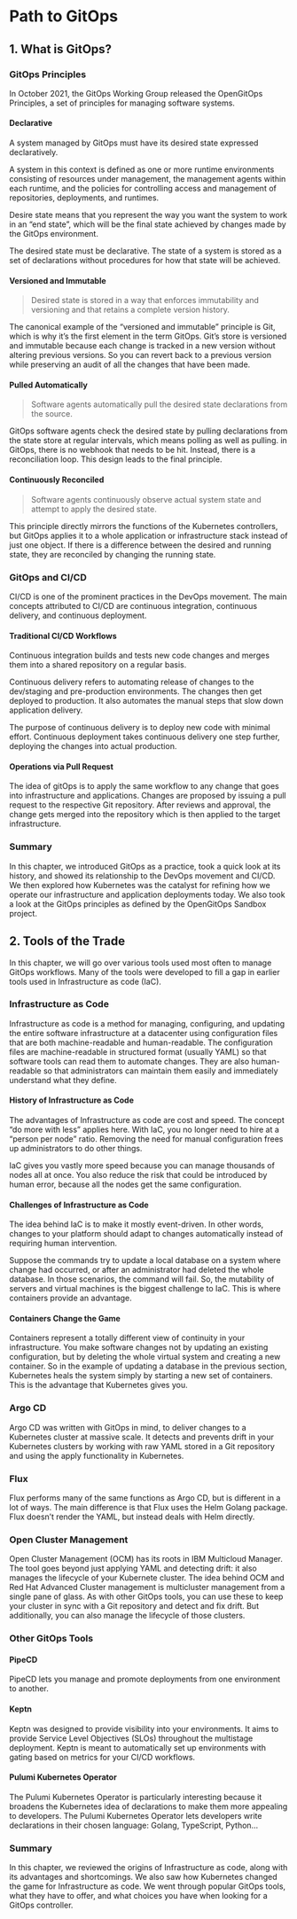 # Path to GitOps

## 1. What is GitOps?
### GitOps Principles
In October 2021, the GitOps Working Group released the OpenGitOps Principles, a set of principles for managing software systems.

#### Declarative
A system managed by GitOps must have its desired state expressed declaratively.

A system in this context is defined as one or more runtime environments consisting of resources under management, the management agents within each runtime, and the policies for controlling access and management of repositories, deployments, and runtimes.

Desire state means that you represent the way you want the system to work in an “end state”, which will be the final state achieved by changes made by the GitOps environment.

The desired state must be declarative. The state of a system is stored as a set of declarations without procedures for how that state will be achieved.

#### Versioned and Immutable
>Desired state is stored in a way that enforces immutability and versioning and that retains a complete version history.

The canonical example of the “versioned and immutable” principle is Git, which is why it’s the first element in the term GitOps. Git’s store is versioned and immutable because each change is tracked in a new version without altering previous versions. So you can revert back to a previous version while preserving an audit of all the changes that have been made.

#### Pulled Automatically
>Software agents automatically pull the desired state declarations from the source.

GitOps software agents check the desired state by pulling declarations from the state store at regular intervals, which means polling as well as pulling. in GitOps, there is no webhook that needs to be hit. Instead, there is a reconciliation loop. This design leads to the final principle.

#### Continuously Reconciled
>Software agents continuously observe actual system state and attempt to apply the desired state.

This principle directly mirrors the functions of the Kubernetes controllers, but GitOps applies it to a whole application or infrastructure stack instead of just one object. If there is a difference between the desired and running state, they are reconciled by changing the running state.

### GitOps and CI/CD
CI/CD is one of the prominent practices in the DevOps movement. The main concepts attributed to CI/CD are continuous integration, continuous delivery, and continuous deployment.

#### Traditional CI/CD Workflows
Continuous integration builds and tests new code changes and merges them into a shared repository on a regular basis.

Continuous delivery refers to automating release of changes to the dev/staging and pre-production environments. The changes then get deployed to production. It also automates the manual steps that slow down application delivery.

The purpose of continuous delivery is to deploy new code with minimal effort. Continuous deployment takes continuous delivery one step further, deploying the changes into actual production.

#### Operations via Pull Request
The idea of gitOps is to apply the same workflow to any change that goes into infrastructure and applications. Changes are proposed by issuing a pull request to the respective Git repository. After reviews and approval, the change gets merged into the repository which is then applied to the target infrastructure.

### Summary
In this chapter, we introduced GitOps as a practice, took a quick look at its history, and showed its relationship to the DevOps movement and CI/CD. We then explored how Kubernetes was the catalyst for refining how we operate our infrastructure and application deployments today. We also took a look at the GitOps principles as defined by the OpenGitOps Sandbox project.

## 2. Tools of the Trade
In this chapter, we will go over various tools used most often to manage GitOps workflows. Many of the tools were developed to fill a gap in earlier tools used in Infrastructure as code (IaC).

### Infrastructure as Code
Infrastructure as code is a method for managing, configuring, and updating the entire software infrastructure at a datacenter using configuration files that are both machine-readable and human-readable. The configuration files are machine-readable in structured format (usually YAML) so that software tools can read them to automate changes. They are also human-readable so that administrators can maintain them easily and immediately understand what they define.

#### History of Infrastructure as Code
The advantages of Infrastructure as code are cost and speed. The concept “do more with less” applies here. With IaC, you no longer need to hire at a “person per node” ratio. Removing the need for manual configuration frees up administrators to do other things.

IaC gives you vastly more speed because you can manage thousands of nodes all at once. You also reduce the risk that could be introduced by human error, because all the nodes get the same configuration.

#### Challenges of Infrastructure as Code
The idea behind IaC is to make it mostly event-driven. In other words, changes to your platform should adapt to changes automatically instead of requiring human intervention.

Suppose the commands try to update a local database on a system where change had occurred, or after an administrator had deleted the whole database. In those scenarios, the command will fail. So, the mutability of servers and virtual machines is the biggest challenge to IaC. This is where containers provide an advantage.

#### Containers Change the Game
Containers represent a totally different view of continuity in your infrastructure. You make software changes not by updating an existing configuration, but by deleting the whole virtual system and creating a new container. So in the example of updating a database in the previous section, Kubernetes heals the system simply by starting a new set of containers. This is the advantage that Kubernetes gives you.

### Argo CD
Argo CD was written with GitOps in mind, to deliver changes to a Kubernetes cluster at massive scale. It detects and prevents drift in your Kubernetes clusters by working with raw YAML stored in a Git repository and using the apply functionality in Kubernetes.

### Flux
Flux performs many of the same functions as Argo CD, but is different in a lot of ways. The main difference is that Flux uses the Helm Golang package. Flux doesn’t render the YAML, but instead deals with Helm directly.

### Open Cluster Management
Open Cluster Management (OCM) has its roots in IBM Multicloud Manager. The tool  goes beyond just applying YAML and detecting drift: it also manages the lifecycle of your Kubernete cluster. The idea behind OCM and Red Hat Advanced Cluster management is multicluster management from a single pane of glass. As with other GitOps tools, you can use these to keep your cluster in sync with a Git repository and detect and fix drift. But additionally, you can also manage the lifecycle of those clusters.

### Other GitOps Tools
#### PipeCD
PipeCD lets you manage and promote deployments from one environment to another.

#### Keptn
Keptn was designed to provide visibility into your environments. It aims to provide Service Level Objectives (SLOs) throughout the multistage deployment. Keptn is meant to automatically set up environments with gating based on metrics for your CI/CD workflows.

#### Pulumi Kubernetes Operator
The Pulumi Kubernetes Operator is particularly interesting because it broadens the Kubernetes idea of declarations to make them more appealing to developers. The Pulumi Kubernetes Operator lets developers write declarations in their chosen language: Golang, TypeScript, Python…

### Summary
In this chapter, we reviewed the origins of Infrastructure as code, along with its advantages and shortcomings. We also saw how Kubernetes changed the game for Infrastructure as code. We went through popular GitOps tools, what they have to offer, and what choices you have when looking for a GitOps controller.
